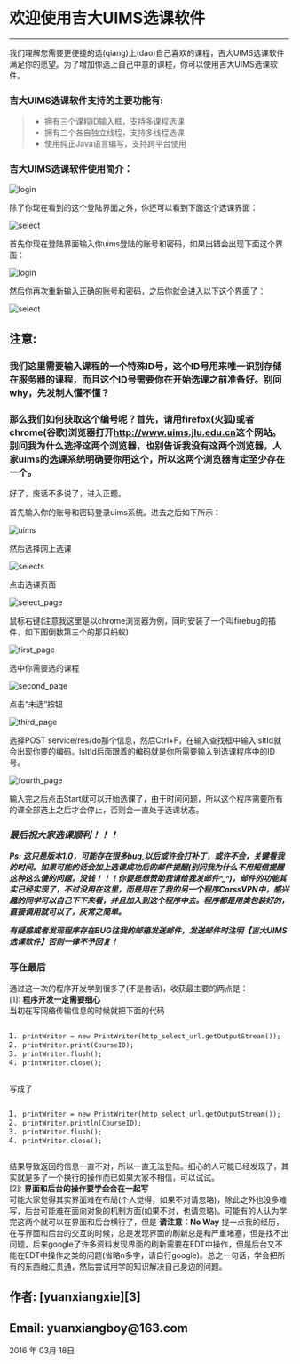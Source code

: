 ﻿<!DOCTYPE html>
<html>
<head>
<meta charset="utf-8">
<title>欢迎使用吉大UIMS选课软件</title>
</head>
<body>
<div style="visibility: hidden; overflow: hidden; position: absolute; top: 0px; height: 1px; width: auto; padding: 0px; border: 0px; margin: 0px; text-align: left; text-indent: 0px; text-transform: none; line-height: normal; letter-spacing: normal; word-spacing: normal;"><div id="MathJax_SVG_Hidden"></div><svg><defs id="MathJax_SVG_glyphs"><path id="MJMATHI-45" stroke-width="1" d="M492 213Q472 213 472 226Q472 230 477 250T482 285Q482 316 461 323T364 330H312Q311 328 277 192T243 52Q243 48 254 48T334 46Q428 46 458 48T518 61Q567 77 599 117T670 248Q680 270 683 272Q690 274 698 274Q718 274 718 261Q613 7 608 2Q605 0 322 0H133Q31 0 31 11Q31 13 34 25Q38 41 42 43T65 46Q92 46 125 49Q139 52 144 61Q146 66 215 342T285 622Q285 629 281 629Q273 632 228 634H197Q191 640 191 642T193 659Q197 676 203 680H757Q764 676 764 669Q764 664 751 557T737 447Q735 440 717 440H705Q698 445 698 453L701 476Q704 500 704 528Q704 558 697 578T678 609T643 625T596 632T532 634H485Q397 633 392 631Q388 629 386 622Q385 619 355 499T324 377Q347 376 372 376H398Q464 376 489 391T534 472Q538 488 540 490T557 493Q562 493 565 493T570 492T572 491T574 487T577 483L544 351Q511 218 508 216Q505 213 492 213Z"></path><path id="MJMAIN-3D" stroke-width="1" d="M56 347Q56 360 70 367H707Q722 359 722 347Q722 336 708 328L390 327H72Q56 332 56 347ZM56 153Q56 168 72 173H708Q722 163 722 153Q722 140 707 133H70Q56 140 56 153Z"></path><path id="MJMATHI-6D" stroke-width="1" d="M21 287Q22 293 24 303T36 341T56 388T88 425T132 442T175 435T205 417T221 395T229 376L231 369Q231 367 232 367L243 378Q303 442 384 442Q401 442 415 440T441 433T460 423T475 411T485 398T493 385T497 373T500 364T502 357L510 367Q573 442 659 442Q713 442 746 415T780 336Q780 285 742 178T704 50Q705 36 709 31T724 26Q752 26 776 56T815 138Q818 149 821 151T837 153Q857 153 857 145Q857 144 853 130Q845 101 831 73T785 17T716 -10Q669 -10 648 17T627 73Q627 92 663 193T700 345Q700 404 656 404H651Q565 404 506 303L499 291L466 157Q433 26 428 16Q415 -11 385 -11Q372 -11 364 -4T353 8T350 18Q350 29 384 161L420 307Q423 322 423 345Q423 404 379 404H374Q288 404 229 303L222 291L189 157Q156 26 151 16Q138 -11 108 -11Q95 -11 87 -5T76 7T74 17Q74 30 112 181Q151 335 151 342Q154 357 154 369Q154 405 129 405Q107 405 92 377T69 316T57 280Q55 278 41 278H27Q21 284 21 287Z"></path><path id="MJMATHI-63" stroke-width="1" d="M34 159Q34 268 120 355T306 442Q362 442 394 418T427 355Q427 326 408 306T360 285Q341 285 330 295T319 325T330 359T352 380T366 386H367Q367 388 361 392T340 400T306 404Q276 404 249 390Q228 381 206 359Q162 315 142 235T121 119Q121 73 147 50Q169 26 205 26H209Q321 26 394 111Q403 121 406 121Q410 121 419 112T429 98T420 83T391 55T346 25T282 0T202 -11Q127 -11 81 37T34 159Z"></path><path id="MJMAIN-32" stroke-width="1" d="M109 429Q82 429 66 447T50 491Q50 562 103 614T235 666Q326 666 387 610T449 465Q449 422 429 383T381 315T301 241Q265 210 201 149L142 93L218 92Q375 92 385 97Q392 99 409 186V189H449V186Q448 183 436 95T421 3V0H50V19V31Q50 38 56 46T86 81Q115 113 136 137Q145 147 170 174T204 211T233 244T261 278T284 308T305 340T320 369T333 401T340 431T343 464Q343 527 309 573T212 619Q179 619 154 602T119 569T109 550Q109 549 114 549Q132 549 151 535T170 489Q170 464 154 447T109 429Z"></path><path id="MJSZ1-2211" stroke-width="1" d="M61 748Q64 750 489 750H913L954 640Q965 609 976 579T993 533T999 516H979L959 517Q936 579 886 621T777 682Q724 700 655 705T436 710H319Q183 710 183 709Q186 706 348 484T511 259Q517 250 513 244L490 216Q466 188 420 134T330 27L149 -187Q149 -188 362 -188Q388 -188 436 -188T506 -189Q679 -189 778 -162T936 -43Q946 -27 959 6H999L913 -249L489 -250Q65 -250 62 -248Q56 -246 56 -239Q56 -234 118 -161Q186 -81 245 -11L428 206Q428 207 242 462L57 717L56 728Q56 744 61 748Z"></path><path id="MJMATHI-6E" stroke-width="1" d="M21 287Q22 293 24 303T36 341T56 388T89 425T135 442Q171 442 195 424T225 390T231 369Q231 367 232 367L243 378Q304 442 382 442Q436 442 469 415T503 336T465 179T427 52Q427 26 444 26Q450 26 453 27Q482 32 505 65T540 145Q542 153 560 153Q580 153 580 145Q580 144 576 130Q568 101 554 73T508 17T439 -10Q392 -10 371 17T350 73Q350 92 386 193T423 345Q423 404 379 404H374Q288 404 229 303L222 291L189 157Q156 26 151 16Q138 -11 108 -11Q95 -11 87 -5T76 7T74 17Q74 30 112 180T152 343Q153 348 153 366Q153 405 129 405Q91 405 66 305Q60 285 60 284Q58 278 41 278H27Q21 284 21 287Z"></path><path id="MJMATHI-69" stroke-width="1" d="M184 600Q184 624 203 642T247 661Q265 661 277 649T290 619Q290 596 270 577T226 557Q211 557 198 567T184 600ZM21 287Q21 295 30 318T54 369T98 420T158 442Q197 442 223 419T250 357Q250 340 236 301T196 196T154 83Q149 61 149 51Q149 26 166 26Q175 26 185 29T208 43T235 78T260 137Q263 149 265 151T282 153Q302 153 302 143Q302 135 293 112T268 61T223 11T161 -11Q129 -11 102 10T74 74Q74 91 79 106T122 220Q160 321 166 341T173 380Q173 404 156 404H154Q124 404 99 371T61 287Q60 286 59 284T58 281T56 279T53 278T49 278T41 278H27Q21 284 21 287Z"></path><path id="MJMAIN-31" stroke-width="1" d="M213 578L200 573Q186 568 160 563T102 556H83V602H102Q149 604 189 617T245 641T273 663Q275 666 285 666Q294 666 302 660V361L303 61Q310 54 315 52T339 48T401 46H427V0H416Q395 3 257 3Q121 3 100 0H88V46H114Q136 46 152 46T177 47T193 50T201 52T207 57T213 61V578Z"></path><path id="MJMATHI-61" stroke-width="1" d="M33 157Q33 258 109 349T280 441Q331 441 370 392Q386 422 416 422Q429 422 439 414T449 394Q449 381 412 234T374 68Q374 43 381 35T402 26Q411 27 422 35Q443 55 463 131Q469 151 473 152Q475 153 483 153H487Q506 153 506 144Q506 138 501 117T481 63T449 13Q436 0 417 -8Q409 -10 393 -10Q359 -10 336 5T306 36L300 51Q299 52 296 50Q294 48 292 46Q233 -10 172 -10Q117 -10 75 30T33 157ZM351 328Q351 334 346 350T323 385T277 405Q242 405 210 374T160 293Q131 214 119 129Q119 126 119 118T118 106Q118 61 136 44T179 26Q217 26 254 59T298 110Q300 114 325 217T351 328Z"></path><path id="MJMAIN-30" stroke-width="1" d="M96 585Q152 666 249 666Q297 666 345 640T423 548Q460 465 460 320Q460 165 417 83Q397 41 362 16T301 -15T250 -22Q224 -22 198 -16T137 16T82 83Q39 165 39 320Q39 494 96 585ZM321 597Q291 629 250 629Q208 629 178 597Q153 571 145 525T137 333Q137 175 145 125T181 46Q209 16 250 16Q290 16 318 46Q347 76 354 130T362 333Q362 478 354 524T321 597Z"></path></defs></svg></div><div id="wmd-preview" class="wmd-preview"><div class="md-section-divider"></div><div class="md-section-divider"></div><h1 data-anchor-id="1qt7" id="欢迎使用吉大uims选课软件">欢迎使用吉大UIMS选课软件</h1><hr><p data-anchor-id="m7gr">我们理解您需要更便捷的选(qiang)上(dao)自己喜欢的课程，吉大UIMS选课软件满足你的愿望。为了增加你选上自己中意的课程，你可以使用吉大UIMS选课软件。</p><div class="md-section-divider"></div><h3 data-anchor-id="pe4o" id="吉大uims选课软件支持的主要功能有">吉大UIMS选课软件支持的主要功能有:</h3><blockquote data-anchor-id="8z5f" class="white-blockquote">
  <ul>
  <li>拥有三个课程ID输入框，支持多课程选课</li>
  <li>拥有三个各自独立线程，支持多线程选课</li>
  <li>使用纯正Java语言编写，支持跨平台使用</li>
  </ul>
</blockquote><div class="md-section-divider"></div><h3 data-anchor-id="v0yd" id="吉大uims选课软件使用简介">吉大UIMS选课软件使用简介：</h3><p data-anchor-id="yboz"><img src="https://raw.githubusercontent.com/yuanxiangxie/Jlu-UIMS/master/UIMS/login.jpg" alt="login" title=""></p><p data-anchor-id="kn2z">除了你现在看到的这个登陆界面之外，你还可以看到下面这个选课界面：</p><p data-anchor-id="ikgp"><img src="https://raw.githubusercontent.com/yuanxiangxie/Jlu-UIMS/master/UIMS/select.jpg" alt="select" title=""></p><p data-anchor-id="mvaf">首先你现在登陆界面输入你uims登陆的账号和密码，如果出错会出现下面这个界面：</p><p data-anchor-id="uqq2"><img src="https://raw.githubusercontent.com/yuanxiangxie/Jlu-UIMS/master/UIMS/login_error.jpg" alt="login" title=""></p><p data-anchor-id="083h">然后你再次重新输入正确的账号和密码，之后你就会进入以下这个界面了：</p><p data-anchor-id="v6ez"><img src="https://raw.githubusercontent.com/yuanxiangxie/Jlu-UIMS/master/UIMS/select.jpg" alt="select" title=""></p><div class="md-section-divider"></div><h2 data-anchor-id="lq7x" id="注意"><strong>注意:</strong></h2><div class="md-section-divider"></div><h3 data-anchor-id="xgeq" id="我们这里需要输入课程的一个特殊id号这个id号用来唯一识别存储在服务器的课程而且这个id号需要你在开始选课之前准备好别问why先发制人懂不懂"><strong>我们这里需要输入课程的一个特殊ID号，这个ID号用来唯一识别存储在服务器的课程，而且这个ID号需要你在开始选课之前准备好。别问why，先发制人懂不懂？</strong></h3><div class="md-section-divider"></div><h3 data-anchor-id="qf9a" id="那么我们如何获取这个编号呢首先请用firefox火狐或者chrome谷歌浏览器打开httpwwwuimsjlueducn这个网站别问我为什么选择这两个浏览器也别告诉我没有这两个浏览器人家uims的选课系统明确要你用这个所以这两个浏览器肯定至少存在一个"><strong>那么我们如何获取这个编号呢？首先，请用firefox(火狐)或者chrome(谷歌)浏览器打开<a href="http://www.uims.jlu.edu.cn" target="_blank">http://www.uims.jlu.edu.cn</a>这个网站。别问我为什么选择这两个浏览器，也别告诉我没有这两个浏览器，人家uims的选课系统明确要你用这个，所以这两个浏览器肯定至少存在一个</strong>。</h3><p data-anchor-id="ghjq">好了，废话不多说了，进入正题。</p><p data-anchor-id="in8o">首先输入你的账号和密码登录uims系统。进去之后如下所示：</p><p data-anchor-id="vtal"><img src="https://raw.githubusercontent.com/yuanxiangxie/Jlu-UIMS/master/UIMS/uims.jpg" alt="uims" title=""></p><p data-anchor-id="48no">然后选择网上选课</p><p data-anchor-id="639m"><img src="https://raw.githubusercontent.com/yuanxiangxie/Jlu-UIMS/master/UIMS/selects.jpg" alt="selects" title=""></p><p data-anchor-id="ahyz">点击选课页面</p><p data-anchor-id="3wkn"><img src="https://raw.githubusercontent.com/yuanxiangxie/Jlu-UIMS/master/UIMS/select_page.jpg" alt="select_page" title=""></p><p data-anchor-id="5oyh">鼠标右键(注意我这里是以chrome浏览器为例，同时安装了一个叫firebug的插件，如下图倒数第三个的那只蚂蚁)</p><p data-anchor-id="5qyi"><img src="https://raw.githubusercontent.com/yuanxiangxie/Jlu-UIMS/master/UIMS/first_select.jpg" alt="first_page" title=""></p><p data-anchor-id="yj6w">选中你需要选的课程</p><p data-anchor-id="3ac6"><img src="https://raw.githubusercontent.com/yuanxiangxie/Jlu-UIMS/master/UIMS/second_page.jpg" alt="second_page" title=""></p><p data-anchor-id="lg2z">点击“未选”按钮</p><p data-anchor-id="2xfi"><img src="https://raw.githubusercontent.com/yuanxiangxie/Jlu-UIMS/master/UIMS/third_page.jpg" alt="third_page" title=""></p><p data-anchor-id="4zjn">选择POST service/res/do那个信息，然后Ctrl+F，在输入查找框中输入lsltId就会出现你要的编码。lsltId后面跟着的编码就是你所需要输入到选课程序中的ID号。</p><p data-anchor-id="zemw"><img src="https://raw.githubusercontent.com/yuanxiangxie/Jlu-UIMS/master/UIMS/fouth_page.jpg" alt="fourth_page" title=""></p><p data-anchor-id="360e">输入完之后点击Start就可以开始选课了，由于时间问题，所以这个程序需要所有的课全部选上之后才会停止，否则会一直处于选课状态。</p><div class="md-section-divider"></div><h3 data-anchor-id="0vmy" id="最后祝大家选课顺利"><strong><em>最后祝大家选课顺利！！！</em></strong></h3><p data-anchor-id="w1sa"><strong><em>Ps: 这只是版本1.0，可能存在很多bug,以后或许会打补丁，或许不会，关键看我的时间。如果可能的话会加上选课成功后的邮件提醒(别问我为什么不用短信提醒这种这么傻的问题，没钱！！！你要是想赞助我请给我发邮件^_^)，邮件的功能其实已经实现了，不过没用在这里，而是用在了我的另一个程序CorssVPN中，感兴趣的同学可以自己下下来看，并且加入到这个程序中去。程序都是用类包装好的，直接调用就可以了，灰常之简单。</em></strong></p><p data-anchor-id="gxfa"><strong><em>有疑惑或者发现程序存在BUG往我的邮箱发送邮件，发送邮件时注明【吉大UIMS选课软件】否则一律不予回复！</em></strong></p><div class="md-section-divider"></div><h3 data-anchor-id="vgbp" id="写在最后">写在最后</h3><p data-anchor-id="vo1k">通过这一次的程序开发学到很多了(不是套话)，收获最主要的两点是： <br>
    [1]: <strong>程序开发一定需要细心</strong> <br>
当初在写网络传输信息的时候就把下面的代码</p><div class="md-section-divider"></div><pre class="prettyprint linenums prettyprinted" data-anchor-id="g7wl"><ol class="linenums"><li class="L0"><code class="language-java"><span class="pln">printWriter </span><span class="pun">=</span><span class="pln"> </span><span class="kwd">new</span><span class="pln"> </span><span class="typ">PrintWriter</span><span class="pun">(</span><span class="pln">http_select_url</span><span class="pun">.</span><span class="pln">getOutputStream</span><span class="pun">());</span></code></li><li class="L1"><code class="language-java"><span class="pln">printWriter</span><span class="pun">.</span><span class="pln">print</span><span class="pun">(</span><span class="typ">CourseID</span><span class="pun">);</span></code></li><li class="L2"><code class="language-java"><span class="pln">printWriter</span><span class="pun">.</span><span class="pln">flush</span><span class="pun">();</span></code></li><li class="L3"><code class="language-java"><span class="pln">printWriter</span><span class="pun">.</span><span class="pln">close</span><span class="pun">();</span></code></li></ol></pre><p data-anchor-id="tprv">写成了</p><div class="md-section-divider"></div><pre class="prettyprint linenums prettyprinted" data-anchor-id="ir7j"><ol class="linenums"><li class="L0"><code class="language-java"><span class="pln">printWriter </span><span class="pun">=</span><span class="pln"> </span><span class="kwd">new</span><span class="pln"> </span><span class="typ">PrintWriter</span><span class="pun">(</span><span class="pln">http_select_url</span><span class="pun">.</span><span class="pln">getOutputStream</span><span class="pun">());</span></code></li><li class="L1"><code class="language-java"><span class="pln">printWriter</span><span class="pun">.</span><span class="pln">println</span><span class="pun">(</span><span class="typ">CourseID</span><span class="pun">);</span></code></li><li class="L2"><code class="language-java"><span class="pln">printWriter</span><span class="pun">.</span><span class="pln">flush</span><span class="pun">();</span></code></li><li class="L3"><code class="language-java"><span class="pln">printWriter</span><span class="pun">.</span><span class="pln">close</span><span class="pun">();</span></code></li></ol></pre><p data-anchor-id="ytkm">结果导致返回的信息一直不对，所以一直无法登陆。细心的人可能已经发现了，其实就是多了一个换行的操作而已如果大家不相信，可以试试。 <br>
    [2]: <strong>界面和后台的操作要学会合在一起写</strong> <br>
可能大家觉得其实界面难在布局(个人觉得，如果不对请忽略)，除此之外也没多难写，后台可能难在面向对象的机制方面(如果不对，也请忽略)。可能有的人认为学完这两个就可以在界面和后台横行了，但是 <strong>请注意：No Way</strong> 提一点我的经历，在写界面和后台的交互的时候，总是发现界面的刷新总是和严重堵塞，但是找不出问题，后来google了许多资料发现界面的刷新需要在EDT中操作，但是后台又不能在EDT中操作之类的问题(省略n多字，请自行google)。总之一句话，学会把所有的东西融汇贯通，然后尝试用学的知识解决自己身边的问题。</p><div class="md-section-divider"></div><h2 data-anchor-id="h6im" id="作者-yuanxiangxie3">作者: [<strong>yuanxiangxie</strong>][3]</h2><div class="md-section-divider"></div><h2 data-anchor-id="3bm2" id="email-yuanxiangboy163com">Email: yuanxiangboy@163.com</h2><p data-anchor-id="yb8d">2016 年 03月 18日    </p></div>
</body>
</html>
